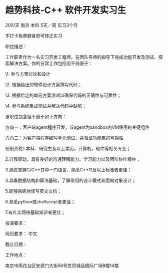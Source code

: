 # 趋势科技-C++ 软件开发实习生

200/天 南京 本科 5天／周 实习3个月

不打卡免费健身房可转正实习

职位描述：

工作职责作为一名实习开发工程师，在团队导师的指导下完成功能开发及测试、探索解决方案。你的日常工作包括但不局限于：

\1. 参与方案讨论和设计

\2. 根据给出的软件设计方案撰写代码；

\3. 根据给定的单元方案测试以确保代码的正确性与可靠性；

\4. 参与系统集成测试并解决代码中缺陷；

该职位包含但不限于如下方向：

方向一：客户端agent程序开发，该agent为sandbox内VM使用的关键组件

方向二：为客户端程序编写单元测试，并验证功能集的可靠性

任职资格1.本科、研究生及以上学历，计算机，软件等相关专业；

2.自我驱动，具有良好的沟通理解能力、学习能力以及团队协作精神；

3.熟练掌握C/C++其中一门语言，熟悉C++11及以上标准者更佳；

4.具备数据结构和算法基础，了解常用的设计模式和面向对象设计；

5.能够熟练地读写英文文档；

6.熟悉python或shellscript者更佳；

7.有扎实网络基础知识者更佳；

投递要求：

简历要求： 中文

截止日期：

工作地点：

南京市雨花台区安德门大街56号世贸城品国际广场B幢14楼